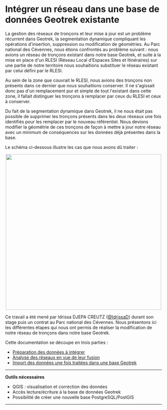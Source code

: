 # Intégrer un réseau dans une base de données Geotrek existante

La gestion des réseaux de tronçons et leur mise à jour est un problème récurrent dans Geotrek, la segmentation dynamique compliquant les opérations d'insertion, suppression ou modification de géométries. Au Parc national des Cévennes, nous étions confrontés au problème suivant : nous avions un réseau de tronçons existant dans notre base Geotrek, et suite à la mise en place d'un RLESI (Réseau Local d’Espaces Sites et Itinéraires) sur une partie de notre territoire nous souhaitions substituer le réseau existant par celui défini par le RLESI.

Au sein de la zone que couvrait le RLESI, nous avions des tronçons non présents dans ce dernier que nous souhaitions conserver. Il ne s'agissait donc pas d'un remplacement pur et simple de tout l'existant dans cette zone, il fallait distinguer les tronçons à remplacer par ceux du RLESI et ceux à conserver.

Du fait de la segmentation dynamique dans Geotrek, il ne nous était pas possible de supprimer les tronçons présents dans les deux réseaux une fois identifiés pour les remplacer par le nouveau référentiel. Nous devions modifier la géométrie de ces tronçons de façon à mettre à jour notre réseau avec un minimum de conséquences sur les données déjà présentes dans la base.

Le schéma ci-dessous illustre les cas que nous avons dû traiter :

<p align="center">
     <img src="img/comparaison_rlesi_troncons.png" height="500">
</p>

Ce travail a été mené par Idrissa DJEPA CREUTZ ([@IdrissaD](https://github.com/IdrissaD)) durant son stage puis un contrat au Parc national des Cévennes. Nous présentons ici les différentes étapes qui nous ont permis de réaliser la modification de notre réseau de tronçons dans notre base Geotrek.

Cette documentation se découpe en trois parties :
 - [Préparation des données à intégrer](_0_preparation_donnees.md)
 - [Analyse des réseaux en vue de leur fusion](_1_agregation_reseaux.md)
 - [Import des données une fois traitées dans une base Geotrek](_2_import_donnees_geotrek.md)


---
**Outils nécessaires**

  * QGIS : visualisation et correction des données
  * Accès lecture/écriture à la base de données Geotrek
  * Possibilité de créer une nouvelle base PostgreSQL/PostGIS

---
